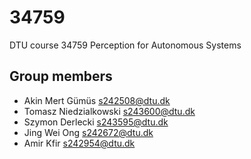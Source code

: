 # 34759
DTU course 34759 Perception for Autonomous Systems

## Group members
- Akin Mert	Gümüs   s242508@dtu.dk
- Tomasz Niedzialkowski s243600@dtu.dk
- Szymon Derlecki s243595@dtu.dk
- Jing Wei Ong  s242672@dtu.dk
- Amir Kfir s242954@dtu.dk






